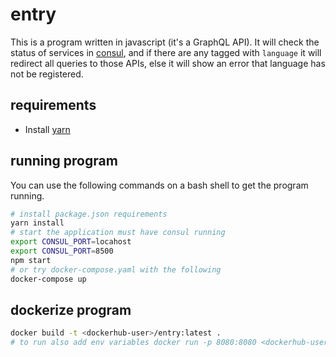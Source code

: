 # entry 

This is a program written in javascript (it's a GraphQL API). It will check the status of services in [consul](https://www.consul.io), and if there are any tagged with `language` it will redirect all queries to those APIs, else it will show an error that language has not be registered.

## requirements

* Install [yarn](https://yarnpkg.com/en/docs/install)

## running program

You can use the following commands on a bash shell to get the program running.

```bash
# install package.json requirements
yarn install
# start the application must have consul running
export CONSUL_PORT=locahost
export CONSUL_PORT=8500
npm start 
# or try docker-compose.yaml with the following
docker-compose up
```

## dockerize program

```bash
docker build -t <dockerhub-user>/entry:latest .
# to run also add env variables docker run -p 8080:8080 <dockerhub-user>/entry
```
